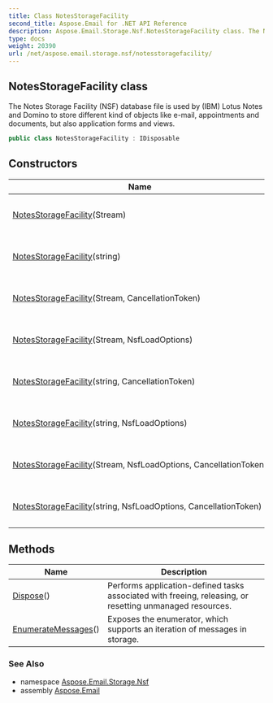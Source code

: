 ```yaml
---
title: Class NotesStorageFacility
second_title: Aspose.Email for .NET API Reference
description: Aspose.Email.Storage.Nsf.NotesStorageFacility class. The Notes Storage Facility NSF database file is used by IBM Lotus Notes and Domino to store different kind of objects like email appointments and documents but also application forms and views
type: docs
weight: 20390
url: /net/aspose.email.storage.nsf/notesstoragefacility/
---
```

## NotesStorageFacility class

The Notes Storage Facility (NSF) database file is used by (IBM) Lotus Notes and Domino to store different kind of objects like e-mail, appointments and documents, but also application forms and views.

```csharp
public class NotesStorageFacility : IDisposable
```

## Constructors

| Name | Description |
| --- | --- |
| [NotesStorageFacility](notesstoragefacility/#constructor)(Stream) | Initializes a new instance of the `NotesStorageFacility` class. |
| [NotesStorageFacility](notesstoragefacility/#constructor_4)(string) | Initializes a new instance of the `NotesStorageFacility` class. |
| [NotesStorageFacility](notesstoragefacility/#constructor_3)(Stream, CancellationToken) | Initializes a new instance of the `NotesStorageFacility` class. |
| [NotesStorageFacility](notesstoragefacility/#constructor_1)(Stream, NsfLoadOptions) | Initializes a new instance of the `NotesStorageFacility` class. |
| [NotesStorageFacility](notesstoragefacility/#constructor_7)(string, CancellationToken) | Initializes a new instance of the `NotesStorageFacility` class. |
| [NotesStorageFacility](notesstoragefacility/#constructor_5)(string, NsfLoadOptions) | Initializes a new instance of the `NotesStorageFacility` class. |
| [NotesStorageFacility](notesstoragefacility/#constructor_2)(Stream, NsfLoadOptions, CancellationToken) | Initializes a new instance of the `NotesStorageFacility` class. |
| [NotesStorageFacility](notesstoragefacility/#constructor_6)(string, NsfLoadOptions, CancellationToken) | Initializes a new instance of the `NotesStorageFacility` class. |

## Methods

| Name | Description |
| --- | --- |
| [Dispose](../../aspose.email.storage.nsf/notesstoragefacility/dispose/)() | Performs application-defined tasks associated with freeing, releasing, or resetting unmanaged resources. |
| [EnumerateMessages](../../aspose.email.storage.nsf/notesstoragefacility/enumeratemessages/)() | Exposes the enumerator, which supports an iteration of messages in storage. |

### See Also

* namespace [Aspose.Email.Storage.Nsf](../../aspose.email.storage.nsf/)
* assembly [Aspose.Email](../../)


